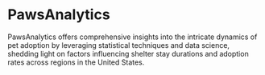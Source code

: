 # PawsAnalytics
PawsAnalytics offers comprehensive insights into the intricate dynamics of pet adoption by leveraging statistical techniques and data science, shedding light on factors influencing shelter stay durations and adoption rates across regions in the United States.
